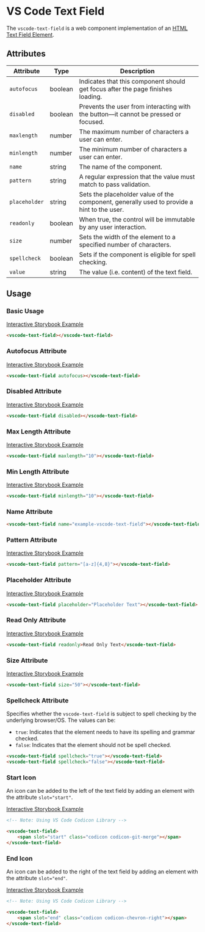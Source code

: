 # VS Code Text Field

The `vscode-text-field` is a web component implementation of an [HTML Text Field Element](https://developer.mozilla.org/en-US/docs/Web/HTML/Element/Input/text).

## Attributes

| Attribute     | Type    | Description                                                                                |
| ------------- | ------- | ------------------------------------------------------------------------------------------ |
| `autofocus`   | boolean | Indicates that this component should get focus after the page finishes loading.            |
| `disabled`    | boolean | Prevents the user from interacting with the button––it cannot be pressed or focused.       |
| `maxlength`   | number  | The maximum number of characters a user can enter.                                         |
| `minlength`   | number  | The minimum number of characters a user can enter.                                         |
| `name`        | string  | The name of the component.                                                                 |
| `pattern`     | string  | A regular expression that the value must match to pass validation.                         |
| `placeholder` | string  | Sets the placeholder value of the component, generally used to provide a hint to the user. |
| `readonly`    | boolean | When true, the control will be immutable by any user interaction.                          |
| `size`        | number  | Sets the width of the element to a specified number of characters.                         |
| `spellcheck`  | boolean | Sets if the component is eligible for spell checking.                                      |
| `value`       | string  | The value (i.e. content) of the text field.                                                |

## Usage

### Basic Usage

[Interactive Storybook Example](https://microsoft.github.io/vscode-webview-toolkit/?path=/story/library-text-field--default)

```html
<vscode-text-field></vscode-text-field>
```

### Autofocus Attribute

[Interactive Storybook Example](https://microsoft.github.io/vscode-webview-toolkit/?path=/story/library-text-field--with-autofocus)

```html
<vscode-text-field autofocus></vscode-text-field>
```

### Disabled Attribute

[Interactive Storybook Example](https://microsoft.github.io/vscode-webview-toolkit/?path=/story/library-text-field--with-disabled)

```html
<vscode-text-field disabled></vscode-text-field>
```

### Max Length Attribute

[Interactive Storybook Example](https://microsoft.github.io/vscode-webview-toolkit/?path=/story/library-text-field--with-max-length)

```html
<vscode-text-field maxlength="10"></vscode-text-field>
```

### Min Length Attribute

[Interactive Storybook Example](https://microsoft.github.io/vscode-webview-toolkit/?path=/story/library-text-field--with-min-length)

```html
<vscode-text-field minlength="10"></vscode-text-field>
```

### Name Attribute

```html
<vscode-text-field name="example-vscode-text-field"></vscode-text-field>
```

### Pattern Attribute

[Interactive Storybook Example](https://microsoft.github.io/vscode-webview-toolkit/?path=/story/library-text-field--with-pattern)

```html
<vscode-text-field pattern="[a-z]{4,8}"></vscode-text-field>
```

### Placeholder Attribute

[Interactive Storybook Example](https://microsoft.github.io/vscode-webview-toolkit/?path=/story/library-text-field--with-placeholder)

```html
<vscode-text-field placeholder="Placeholder Text"></vscode-text-field>
```

### Read Only Attribute

[Interactive Storybook Example](https://microsoft.github.io/vscode-webview-toolkit/?path=/story/library-text-field--with-readonly)

```html
<vscode-text-field readonly>Read Only Text</vscode-text-field>
```

### Size Attribute

[Interactive Storybook Example](https://microsoft.github.io/vscode-webview-toolkit/?path=/story/library-text-field--with-custom-size)

```html
<vscode-text-field size="50"></vscode-text-field>
```

### Spellcheck Attribute

Specifies whether the `vscode-text-field` is subject to spell checking by the underlying browser/OS. The values can be:

-   `true`: Indicates that the element needs to have its spelling and grammar checked.
-   `false`: Indicates that the element should not be spell checked.

```html
<vscode-text-field spellcheck="true"></vscode-text-field>
<vscode-text-field spellcheck="false"></vscode-text-field>
```

### Start Icon

An icon can be added to the left of the text field by adding an element with the attribute `slot="start"`.

[Interactive Storybook Example](https://microsoft.github.io/vscode-webview-toolkit/?path=/story/library-text-field--with-start-icon)

```html
<!-- Note: Using VS Code Codicon Library -->

<vscode-text-field>
	<span slot="start" class="codicon codicon-git-merge"></span>
</vscode-text-field>
```

### End Icon

An icon can be added to the right of the text field by adding an element with the attribute `slot="end"`.

[Interactive Storybook Example](https://microsoft.github.io/vscode-webview-toolkit/?path=/story/library-text-field--with-end-icon)

```html
<!-- Note: Using VS Code Codicon Library -->

<vscode-text-field>
	<span slot="end" class="codicon codicon-chevron-right"></span>
</vscode-text-field>
```
